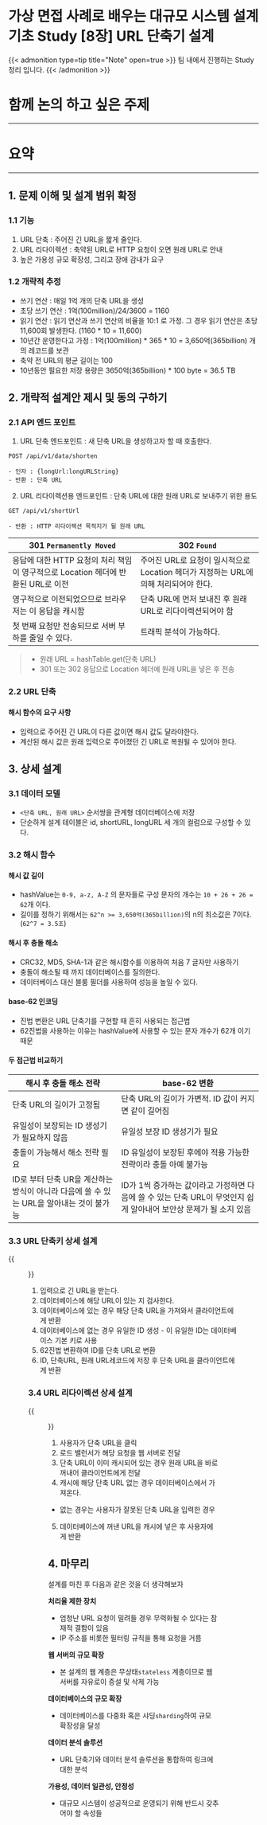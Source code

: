 # 가상 면접 사례로 배우는 대규모 시스템 설계 기초 Study [8장] URL 단축기 설계


{{< admonition type=tip title="Note" open=true >}}
팀 내에서 진행하는 Study 정리 입니다.
{{< /admonition >}} 

# 함께 논의 하고 싶은 주제
---

# 요약
---

## 1. 문제 이해 및 설계 범위 확정

### 1.1 기능
1. URL 단축 : 주어진 긴 URL을 짧게 줄인다.
2. URL 리다이렉션 : 축약된 URL로 HTTP 요청이 오면 원래 URL로 안내
3. 높은 가용성 규모 확장성, 그리고 장애 감내가 요구

### 1.2 개략적 추정
- 쓰기 연산 : 매일 1억 개의 단축 URL을 생성
- 초당 쓰기 연산 : 1억(100million)/24/3600 = 1160
- 읽기 연산 : 읽기 연산과 쓰기 연산의 비율을 10:1 로 가정. 그 경우 읽기 연산은 초당 11,600회 발생한다. (1160 * 10 = 11,600)
- 10년간 운영한다고 가정 : 1억(100million) * 365 * 10 = 3,650억(365billion) 개의 레코드를 보관
- 축약 전 URL의 평균 길이는 100
- 10년동안 필요한 저장 용량은 3650억(365billion) * 100 byte = 36.5 TB

## 2. 개략적 설계안 제시 및 동의 구하기
### 2.1 API 엔드 포인트

1. URL 단축 엔드포인트 : 새 단축 URL을 생성하고자 할 때 호출한다. 
```
POST /api/v1/data/shorten

- 인자 : {longUrl:longURLString}
- 반환 : 단축 URL
```


2. URL 리다이렉션용 엔드포인트 : 단축 URL에 대한 원래 URL로 보내주기 위한 용도
```
GET /api/v1/shortUrl

- 반환 : HTTP 리다이렉션 목적지가 될 원래 URL
```
|301 `Permanently Moved`|302 `Found`|
|---|---|
|응답에 대한 HTTP 요청의 처리 책임이 영구적으로 Location 헤더에 반환된 URL로 이전|주어진 URL로 요청이 일시적으로 Location 헤더가 지정하는 URL에 의해 처리되어야 한다.|
|영구적으로 이전되었으므로 브라우저는 이 응답을 캐시함|단축 URL에 먼저 보내진 후 원래 URL로 리다이렉션되어야 함|
|첫 번째 요청만 전송되므로 서버 부하를 줄일 수 있다.|트래픽 분석이 가능하다.|
> - 원래 URL = hashTable.get(단축 URL)
> - 301 또는 302 응답으로 Location 헤더에 원래 URL을 넣은 후 전송

### 2.2 URL 단축
#### 해시 함수의 요구 사항
- 입력으로 주어진 긴 URL이 다른 값이면 해시 값도 달라야한다.
- 계산된 해시 값은 원래 입력으로 주어졌던 긴 URL로 복원될 수 있어야 한다.

## 3. 상세 설계
### 3.1 데이터 모델
- `<단축 URL, 원래 URL>` 순서쌍을 관계형 데이터베이스에 저장
- 단순하게 설계 테이블은 id, shortURL, longURL 세 개의 컬럼으로 구성할 수 있다.

### 3.2 해시 함수
#### 해시 값 길이
- hashValue는 `0-9, a-z, A-Z` 의 문자들로 구성 문자의 개수는 `10 + 26 + 26 = 62`개 이다.
- 길이를 정하기 위해서는 `62^n >= 3,650억(365billion)`의 n의 최소값은 7이다. (`62^7 = 3.5조`)

#### 해시 후 충돌 해소
- CRC32, MD5, SHA-1과 같은 해시함수를 이용하여 처음 7 글자만 사용하기
- 충돌이 해소될 때 까지 데이터베이스를 질의한다. 
- 데이터베이스 대신 블룸 필더를 사용하여 성능을 높일 수 있다.

#### base-62 인코딩
- 진법 변환은 URL 단축기를 구현할 때 흔히 사용되는 접근법
- 62진법을 사용하는 이유는 hashValue에 사용할 수 있는 문자 개수가 62개 이기 때문

#### 두 접근법 비교하기
|해시 후 충돌 해소 전략|base-62 변환|
|---|---|
|단축 URL의 길이가 고정됨|단축 URL의 길이가 가변적. ID 값이 커지면 같이 길어짐|
|유일성이 보장되는 ID 생성기가 필요하지 않음|유일성 보장 ID 생성기가 필요|
|충돌이 가능해서 해소 전략 필요|ID 유일성이 보장된 후에야 적용 가능한 전략이라 충돌 아예 불가능|
|ID로 부터 단축 UR을 계산하는 방식이 아니라 다음에 쓸 수 있는 URL을 알아내는 것이 불가능|ID가 1씩 증가하는 값이라고 가정하면 다음에 쓸 수 있는 단축 URL이 무엇인지 쉽게 알아내어 보안상 문제가 될 소지 있음|

### 3.3 URL 단축키 상세 설계
{{<figure src="/posts/images/system-design-interview/system-design-figure-8-7.png#center">}}

1. 입력으로 긴 URL을 받는다.
2. 데이터베이스에 해당 URL이 있는 지 검사한다.
3. 데이터베이스에 있는 경우 해당 단축 URL을 가져와서 클라이언트에게 반환
4. 데이터베이스에 없는 경우 유일한 ID 생성 - 이 유일한 ID는 데이터베이스 기본 키로 사용
5. 62진법 변환하여 ID를 단축 URL로 변환
6. ID, 단축URL, 원래 URL레코드에 저장 후 단축 URL을 클라이언트에게 반환

### 3.4 URL 리다이렉션 상세 설계
{{<figure src="/posts/images/system-design-interview/system-design-figure-8-8.png#center">}}

1. 사용자가 단축 URL을 클릭
2. 로드 밸런서가 해당 요청을 웹 서버로 전달
3. 단축 URL이 이미 캐시되어 있는 경우 원래 URL을 바로 꺼내어 클라이언트에게 전달
4. 캐시에 해당 단축 URL 없는 경우 데이터베이스에서 가져온다.
  - 없는 경우는 사용자가 잘못된 단축 URL을 입력한 경우
5. 데이터베이스에 꺼낸 URL을 캐시에 넣은 후 사용자에게 반환

## 4. 마무리
설계를 마친 후 다음과 같은 것을 더 생각해보자


**처리율 제한 장치**
- 엄청난 URL 요청이 밀려들 경우 무력화될 수 있다는 잠재적 결함이 있음
- IP 주소를 비롯한 필터링 규칙을 통해 요청을 거름

**웹 서버의 규모 확장**
- 본 설계의 웹 계층은 무상태`stateless` 계층이므로 웹 서버를 자유로이 증설 및 삭제 가능

**데이터베이스의 규모 확장**
- 데이터베이스를 다중화 혹은 샤딩`sharding`하여 규모 확장성을 달성

**데이터 분석 솔루션**
- URL 단축기와 데이터 분석 솔루션을 통합하여 링크에 대한 분석

**가용성, 데이터 일관성, 안정성**
- 대규모 시스템이 성공적으로 운영되기 위해 반드시 갖추어야 할 속성들

